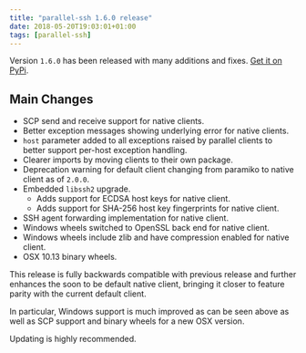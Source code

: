 ```yaml
---
title: "parallel-ssh 1.6.0 release"
date: 2018-05-20T19:03:01+01:00
tags: [parallel-ssh]
---
```


Version `1.6.0` has been released with many additions and fixes. [Get it on PyPi](https://pypi.org/project/parallel-ssh/).

## Main Changes

* SCP send and receive support for native clients.
* Better exception messages showing underlying error for native clients.
* `host` parameter added to all exceptions raised by parallel clients to better support per-host exception handling.
* Clearer imports by moving clients to their own package.
* Deprecation warning for default client changing from paramiko to native client as of ``2.0.0``.
* Embedded ``libssh2`` upgrade.
  * Adds support for ECDSA host keys for native client.
  * Adds support for SHA-256 host key fingerprints for native client.
* SSH agent forwarding implementation for native client.
* Windows wheels switched to OpenSSL back end for native client.
* Windows wheels include zlib and have compression enabled for native client.
* OSX 10.13 binary wheels.

This release is fully backwards compatible with previous release and further enhances the soon to be default native client, bringing it closer to feature parity with the current default client.

In particular, Windows support is much improved as can be seen above as well as SCP support and binary wheels for a new OSX version.

Updating is highly recommended.
